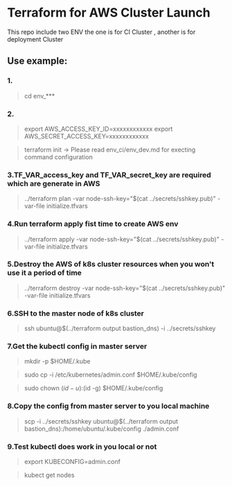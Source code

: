 # Terraform for AWS Cluster Launch

This repo include two ENV the one is for CI Cluster , another is for deployment Cluster

## Use example:

### 1.

>cd env_***

### 2.
>export AWS_ACCESS_KEY_ID=xxxxxxxxxxxx
export AWS_SECRET_ACCESS_KEY=xxxxxxxxxxxx

>terraform init -> Please read env_ci/env_dev.md for execting command configuration

### 3.TF_VAR_access_key and TF_VAR_secret_key are required which are generate in AWS

>../terraform plan -var node-ssh-key="$(cat ../secrets/sshkey.pub)" -var-file initialize.tfvars

### 4.Run terraform apply fist time to create AWS env

>../terraform apply -var node-ssh-key="$(cat ../secrets/sshkey.pub)" -var-file initialize.tfvars

### 5.Destroy the AWS of k8s cluster resources when you won't use it a period of time
>../terraform destroy -var node-ssh-key="$(cat ../secrets/sshkey.pub)" -var-file initialize.tfvars

### 6.SSH to the master node of k8s cluster
>ssh ubuntu@$(../terraform output bastion_dns) -i ../secrets/sshkey

### 7.Get the kubectl config in master server
>mkdir -p $HOME/.kube

>sudo cp -i /etc/kubernetes/admin.conf $HOME/.kube/config

>sudo chown $(id -u):$(id -g) $HOME/.kube/config

### 8.Copy the config from master server to you local machine

>scp -i ../secrets/sshkey ubuntu@$(../terraform output bastion_dns):/home/ubuntu/.kube/config ./admin.conf

### 9.Test kubectl does work in you local or not

>export KUBECONFIG=admin.conf

>kubect get nodes

